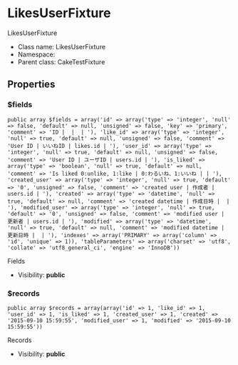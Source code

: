 LikesUserFixture
===============

LikesUserFixture




* Class name: LikesUserFixture
* Namespace: 
* Parent class: CakeTestFixture





Properties
----------


### $fields

    public array $fields = array('id' => array('type' => 'integer', 'null' => false, 'default' => null, 'unsigned' => false, 'key' => 'primary', 'comment' => 'ID |  |  | '), 'like_id' => array('type' => 'integer', 'null' => true, 'default' => null, 'unsigned' => false, 'comment' => 'User ID | いいねID | likes.id | '), 'user_id' => array('type' => 'integer', 'null' => true, 'default' => null, 'unsigned' => false, 'comment' => 'User ID | ユーザID | users.id | '), 'is_liked' => array('type' => 'boolean', 'null' => true, 'default' => null, 'comment' => 'Is liked 0:unlike, 1:like | 0:わるいね、1:いいね | | '), 'created_user' => array('type' => 'integer', 'null' => true, 'default' => '0', 'unsigned' => false, 'comment' => 'created user | 作成者 | users.id | '), 'created' => array('type' => 'datetime', 'null' => true, 'default' => null, 'comment' => 'created datetime | 作成日時 |  | '), 'modified_user' => array('type' => 'integer', 'null' => true, 'default' => '0', 'unsigned' => false, 'comment' => 'modified user | 更新者 | users.id | '), 'modified' => array('type' => 'datetime', 'null' => true, 'default' => null, 'comment' => 'modified datetime | 更新日時 |  | '), 'indexes' => array('PRIMARY' => array('column' => 'id', 'unique' => 1)), 'tableParameters' => array('charset' => 'utf8', 'collate' => 'utf8_general_ci', 'engine' => 'InnoDB'))

Fields



* Visibility: **public**


### $records

    public array $records = array(array('id' => 1, 'like_id' => 1, 'user_id' => 1, 'is_liked' => 1, 'created_user' => 1, 'created' => '2015-09-10 15:59:55', 'modified_user' => 1, 'modified' => '2015-09-10 15:59:55'))

Records



* Visibility: **public**



